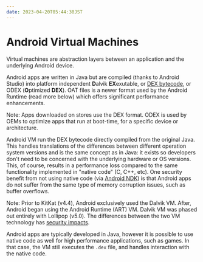 ```yaml
---
date: 2023-04-20T05:44:30JST
---
```


Android Virtual Machines
========================

Virtual machines are abstraction layers between an application and the
underlying Android device.

Android apps are written in Java but are compiled (thanks to Android
Studio) into platform independent **D**alvik **EX**exutable, or [DEX
bytecode](https://source.android.com/docs/core/runtime/dalvik-bytecode),
or ODEX (**O**ptimized **DEX**). OAT files is a newer format used by the
Android Runtime (read more below) which offers significant performance
enhancements.

Note: Apps downloaded on stores use the DEX format. ODEX is used by OEMs
to optimize apps that run at boot-time, for a specific device or
architecture.

Android VM run the DEX bytecode directly compiled from the original
Java. This handles translations of the differences between different
operation system versions and is the same concept as in Java: it exists
so developers don't need to be concerned with the underlying hardware or
OS versions. This, of course, results in a performance loss compared to
the same functionality implemented in "native code" (C, C++, etc). One
security benefit from not using native code (via [Android
NDK](https://developer.android.com/ndk)) is that Android apps do not
suffer from the same type of memory corruption issues, such as buffer
overflows.

Note: Prior to KitKat (v4.4), Android exclusively used the Dalvik VM.
After, Android began using the Android Runtime (ART) VM. Dalvik VM was
phased out entirely with Lollipop (v5.0). The differences between the
two VM technology has [security
impacts](https://source.android.com/docs/core/runtime).

Android apps are typically developed in Java, however it is possible to
use native code as well for high performance applications, such as
games. In that case, the VM still executes the `.dex` file, and handles
interaction with the native code.
